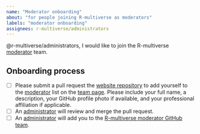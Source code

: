 ```yaml
---
name: "Moderator onboarding"
about: "for people joining R-multiverse as moderators"
labels: "moderator onboarding"
assignees: r-multiverse/administrators
---
```


@r-multiverse/administrators, I would like to join the R-multiverse [moderator](https://r-multiverse.org/team.html#moderators) team.

## Onboarding process

- [ ] Please submit a pull request the [website repository](https://github.com/r-multiverse/r-multiverse.github.io) to add yourself to the [moderator](https://github.com/r-multiverse/r-multiverse.github.io/blob/main/team.md#moderators) list on the [team page](https://github.com/r-multiverse/r-multiverse.github.io/blob/main/team.md).
Please include your full name, a description, your GitHub profile photo if available, and your professional affiliation if applicable.
- [ ] An [administrator](https://r-multiverse.org/team.html#administrators) will review and merge the pull request.
- [ ] An [administrator](https://r-multiverse.org/team.html#administrators) will add you to the [R-multiverse moderator GitHub team](https://github.com/orgs/r-multiverse/teams/moderators).
